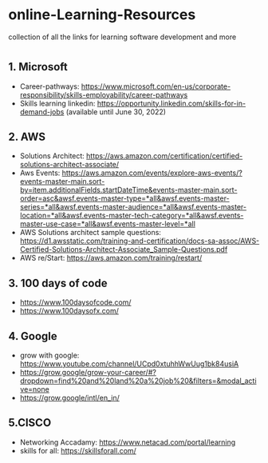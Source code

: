 # online-Learning-Resources
collection of all the links for learning software development and more

#

## 1. Microsoft
- Career-pathways: https://www.microsoft.com/en-us/corporate-responsibility/skills-employability/career-pathways
- Skills learning linkedin: https://opportunity.linkedin.com/skills-for-in-demand-jobs  (available until June 30, 2022)

## 2. AWS
- Solutions Architect: https://aws.amazon.com/certification/certified-solutions-architect-associate/
- Aws Events: https://aws.amazon.com/events/explore-aws-events/?events-master-main.sort-by=item.additionalFields.startDateTime&events-master-main.sort-order=asc&awsf.events-master-type=*all&awsf.events-master-series=*all&awsf.events-master-audience=*all&awsf.events-master-location=*all&awsf.events-master-tech-category=*all&awsf.events-master-use-case=*all&awsf.events-master-level=*all
- AWS Solutions architect sample questions: https://d1.awsstatic.com/training-and-certification/docs-sa-assoc/AWS-Certified-Solutions-Architect-Associate_Sample-Questions.pdf
- AWS re/Start: https://aws.amazon.com/training/restart/

## 3. 100 days of code
- https://www.100daysofcode.com/
- https://www.100daysofx.com/

## 4. Google
- grow with google: https://www.youtube.com/channel/UCpd0xtuhhWwUug1bk84usiA
- https://grow.google/grow-your-career/#?dropdown=find%20and%20land%20a%20job%20&filters=&modal_active=none
- https://grow.google/intl/en_in/

## 5.CISCO
- Networking Accadamy: https://www.netacad.com/portal/learning
- skills for all: https://skillsforall.com/
